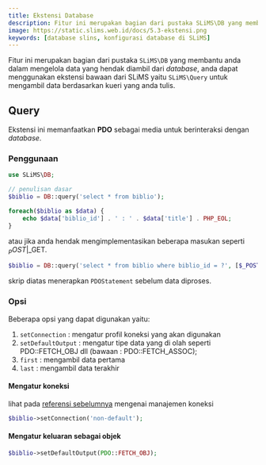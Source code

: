 ```yaml
---
title: Ekstensi Database
description: Fitur ini merupakan bagian dari pustaka SLiMS\DB yang membantu anda dalam mengelola data yang hendak diambil dari database, anda dapat menggunakan ekstensi bawaan dari SLiMS yaitu SLiMS\Query untuk mengambil data berdasarkan kueri yang anda tulis....
image: https://static.slims.web.id/docs/5.3-ekstensi.png
keywords: [database slins, konfigurasi database di SLiMS]
---
```

Fitur ini merupakan bagian dari pustaka ```SLiMS\DB``` yang membantu anda dalam mengelola data yang hendak diambil dari *database*, anda dapat menggunakan ekstensi bawaan dari SLiMS yaitu ```SLiMS\Query``` untuk mengambil data berdasarkan kueri yang anda tulis.

## Query
Ekstensi ini memanfaatkan **PDO** sebagai media untuk berinteraksi dengan *database*.

### Penggunaan
```php
use SLiMS\DB;

// penulisan dasar
$biblio = DB::query('select * from biblio');

foreach($biblio as $data) {
    echo $data['biblio_id'] . ' : ' . $data['title'] . PHP_EOL;
}
```
atau jika anda hendak mengimplementasikan beberapa masukan seperti $_POST|$_GET.
```php
$biblio = DB::query('select * from biblio where biblio_id = ?', [$_POST['id']]);
```
skrip diatas menerapkan ```PDOStatement``` sebelum data diproses.

### Opsi
Beberapa opsi yang dapat digunakan yaitu:
1. ``` setConnection ``` : mengatur profil koneksi yang akan digunakan
2. ``` setDefaultOutput ``` : mengatur tipe data yang di olah seperti PDO::FETCH_OBJ dll (bawaan : PDO::FETCH_ASSOC);
3. ``` first ``` : mengambil data pertama
3. ``` last ``` : mengambil data terakhir

#### Mengatur koneksi
lihat pada [referensi sebelumnya](Penggunaan#menganti-koneksi) mengenai manajemen koneksi
```php
$biblio->setConnection('non-default');
```

#### Mengatur keluaran sebagai objek
```php
$biblio->setDefaultOutput(PDO::FETCH_OBJ);
```